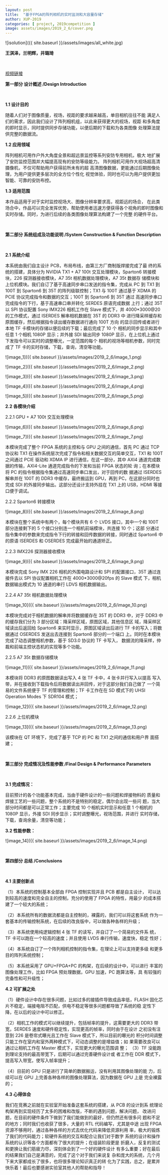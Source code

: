 ```yaml
---
layout: post
title:  "基于FPGA的阵列相机的实时监测和大容量存储"
author: XUP-2019
categories: [ project, 2019competition ]
image: assets/images/2019_2_6/cover.png
---
```


![isolution]({{ site.baseurl }}/assets/images/all_white.jpg)

**王淇泽，兰明辉，井璐琦**

&nbsp;

[视频链接](http://player.youku.com/embed/XNDUyNjAzMzc0MA==)


**第一部分 设计概述 /Design Introduction**

&nbsp;

**1.1 设计目的**

随着人们对于图像质量，视场，视距的要求越来越高，单目相机往往不能 满足人们的需求，因此我们设计了阵列相机组，以此来获得更大的视场，视距 和多角度的即时显示，同时提供同步存储功能，以便后期的下载和为各类图像 处理算法提供完整的数据流。

**1.2 应用领域**

阵列相机可用作户外大角度全景和超远景监控等系列安防专用相机，极大 地扩展了安防监控范围并大幅提高现有的安防等级能力。 阵列相机可用作大视场超高清摄像机，不仅可帮助用户获得前所未有的超 高清图像数据，更能通过后期图像处理，为用户提供更多层次的全方位个性化 视觉体验，同时也可以为用户提供更加智能、可靠的安防布控。 

**1.3 适用范围**

本作品适用于对于实时监控视场大、图像分辨率要求高，视距远的场合， 在此类场合中，作品可以完全发挥优势，帮助使用者迅速方便获得各个视角的即时图像和实时存储。同时，为进行后续的各类图像处理算法构建了一个完整 的硬件平台。 

&nbsp;

**第二部分 系统组成及功能说明 /System Construction &amp; Function Description**

&nbsp;

**2.1 系统介绍**

本系统由我们自主设计 PCB，布局布线，由第三方厂商制版焊接完成了最 终的系统的搭建，具体分为 NVIDIA TX1 + A7 100t 交互处理模块，Sparton6 转接模块，226 探测器接收模块，A7 35t 相机数据处理模块，A7 35t 数据存 储模块和上位机模块。我们自订了基于高速同步串口发送的指令集，完成从 PC 到 TX1 到 100T 到 Sparton6 到 35T 的阵列级联控制；TX1 与 100T 通过基于 XDMA 的 PCIE 协议完成指令和数据的交互；100T 到 Sparton6 到 35T 通过 高速同步串口完成指令的下行，基于高速串口串并转化 SERDES 原语完成数据 上行；通过 35T 以 SPI 协议配置 Sony IMX226 相机工作在 Slave 模式下，并 4000*3000@20 的工作模式，通过 ISERDES 解串相机数据在 35T 的 DDR3 中 进行降采样缓存和原图缓存，然后根据指令读出缓存数据进行通向 100T 方向 的显示回传或者进行本地 TF 卡模块的存储以便后续的下载；最后完成了 10 个 相机的同步显示和其中任意 1 个相机 1080P 显示；并外接 SDI 输出同步 1080P 显示，在上位机上通过下发指令可以实时的调整曝光，一定范围的每个 相机的视场等相机参数，同时完成了 TF 卡的实时存储，下载，查询，清空等功能。

![image_1]({{ site.baseurl }}/assets/images/2019_2_6/image_1.png)

![image_2]({{ site.baseurl }}/assets/images/2019_2_6/image_2.png)

![image_3]({{ site.baseurl }}/assets/images/2019_2_6/image_3.png)

![image_4]({{ site.baseurl }}/assets/images/2019_2_6/image_4.png)

![image_5]({{ site.baseurl }}/assets/images/2019_2_6/image_5.png)

**2.2 各模块介绍**

2.2.1 GPU + A7 100t 交互处理模块

![image_6]({{ site.baseurl }}/assets/images/2019_2_6/image_6.png)

![image_7]({{ site.baseurl }}/assets/images/2019_2_6/image_7.png)

本模块完成了整个 FPGA 系统的主控和与 GPU 之间的通信，首先 PC 通过 TCP 协议和 TX1 在操作系统层次完成了指令和相关数据交互的简单交互，TX1 和 100T 之间通过 PCIE 驱动和 XDMA IP 进行通信，在这一部分，其中 AXI4 通道完成数据的传输，AXI4-Lite 通道完成指令的下发和当前 FPGA 状态的轮 询；在本模块将 PC 的指令根据指令集通过高速同步串口发出，对于回传的数 据通过 ISERDES 解串并在 100T 的 DDR3 中缓存，最终搬运到 GPU，再到 PC，在这部分同时也完成 SDI 的外接同步输出。这部分还设计支持外挂在 TX1 上的 USB，HDMI 等接口便于调试。

2.2.2 Sparton6 转接模块

![image_8]({{ site.baseurl }}/assets/images/2019_2_6/image_8.png)

本模块在整个系统中有两个，每个模块共有 6 个 LVDS 接口，其中一个和 100T 部分连接剩下的 5 个接口分别连一个相机前端模块，共连接 10 个；这部 分通过指令集中的参数来完成指令下行的转接和回传数据的转接，同时通过 Sparton6 中的原语 ISERDES 和 OSERDES 完成最开始的通道矫正。 

2.2.3 IMX226 探测器接收模块

![image_9]({{ site.baseurl }}/assets/images/2019_2_6/image_9.png)

本模块完成 Sony IMX 226 相机的外围电路设计和 SPI 的配置接口，35T 通过连接件去以 SPI 协议配置相机工作在 4000*3000@20fps 的 Slave 模式 下，相机数据输出模式为 10 通道的串行 LDVS 相机数据输出。 

2.2.4 A7 35t 相机数据处理模块

![image_10]({{ site.baseurl }}/assets/images/2019_2_6/image_10.png)

本模块完成对于相机数据的解串并将数据缓存在 35T 的 DDR3 中，对于 DDR3 中的缓存我们分为 3 部分区域：降采样区域，原图区域，其他信息区 域，降采样区域读出后返回给 Sparton6 来实时显示，原图区域读出后进行 TF 卡的写入；将数据通过 OSERDES 发送出去连接到 Sparton6 部分的一个端口 上。同时在本模块完成了动态调整相机参数，基于 SD3.0 协议的 TF 卡写入， 数据流的降采样，仲裁和前端主控状态机的实现等多个功能。 

2.2.5 A7 35t 数据存储模块

![image_11]({{ site.baseurl }}/assets/images/2019_2_6/image_11.png)

本模块将 DDR3 的原图数据读出写入 4 张 TF 卡中，4 张卡并行写入以提高 写入带，并在接收到下载指令后将数据读出并回传，对于这部分我们自己做了 一个简易的文件系统便于 TF 的管理和控制；TF 卡工作在在 SD 模式下的 UHSI Operation Modes 下 SDR104 模式；

![image_12]({{ site.baseurl }}/assets/images/2019_2_6/image_12.png)

2.2.6 上位机模块

![image_13]({{ site.baseurl }}/assets/images/2019_2_6/image_13.png)

该模块在 QT 环境下，完成了基于 TCP 的 PC 和 TX1 之间的通信和用户界 面搭建； 

&nbsp;

**第三部分 完成情况及性能参数 /Final Design &amp; Performance Parameters**

&nbsp;

**3.1 完成情况：**

目前预计的各个功能基本完成，当由于硬件设计的一些问题和焊接物料的 质量和焊接工艺的一些问题，整个系统的不是特别的稳定，偶尔会出现一些问 题，当大部分时间都是可以正常工作；主要完成 10 个相机实时显示和任意 1 个相机的 1080P 显示，外接 SDI 同步显示；实时调整曝光，视场范围，并进行 实时存储，下载，查询余量，清空等功能； 

**3.2 性能参数：**

![image_14]({{ site.baseurl }}/assets/images/2019_2_6/image_14.png)

&nbsp;

**第四部分 总结 /Conclusions**

&nbsp;

**4.1 主要创新点**

（1）本系统的控制基本全部由 FPGA 控制实现并且 PCB 都是自主设计， 可以达到较高的速度和完全自主的控制，充分的使用了 FPGA 的特性，用最少 的成本搭建了一个较大的系统； 

（2）本系统所有的数据流都是自主控制的，裸露的，我们可以将这套系统 作为一套基本的传输控制系统，在后续的改良版中，可以做各种各样的升级； 

（3）本系统使用纯逻辑控制 4 张 TF 的读写，并自订了一个简易的文件系 统，TF 卡可以跑在一个较高的速度；并且使用 LVDS 串行传输，速度快，稳定 性好； 

（4）本系统自订了一个阵列相机控制的指令集，在理论上可以支持更多级 和更多目的阵列系统控制； 

（5）本系统采用了 GPU+FPGA+PC 的构架，在后续的设计中，可以进行 丰富的图像处理工作，比如 FPGA 预处理数据，GPU 加速，PC 跑算法等，具 有较强的完备性和可升级性； 

**4.2 可扩展之处**

（1）硬件设计中存在很多问题，比如过多的接插件导致成品率低，FLASH 固化芯片不稳定，端接电阻不匹配，供电不稳定等很多问题都导致了系统的稳 定性下降，在以后的设计中可以修正。 

（2）相机工作的模式可以继续提升，包括帧率的提升，这需要更大的 DDR3 带宽，SERDES 速度和硬件稳定性，实现更高的帧率，同时由于在设计 之初没有注意到 226 是卷帘式曝光且工作在 Slave 模式下，所以目前的曝光的 积分时间调整只能工作在室内和室外两种模式下，可动态调整的是增益值；如 果需要改良可以通过让相机工作在 Master 模式下，实现更大的曝光范围调 整； （3）TF 没能跑到理论支持的最高带宽下，后期可以通过完善硬件设计或 者工作在 DDR 模式下，提高写入带宽，使写入帧率提升； 

（4）目前的 GPU 只是进行了简单的数据搬运，没有利用其图像处理的能 力，后续可以在 GPU 上完善各种各样的图像处理算法，因为数据在 GPU 上是 完全裸露的； 

**4.3 心得体会**

我们在竞赛之前就在实验室开始准备这套系统的搭建，从 PCB 的设计到系 统理论构架再到实现经历了太多的困难和改版，不断的遇到问题，解决问题， 改进问题，在目前的硬件条件下做到了我们能做到的最好，但仍然还有很多问 题和不足的地方；同时我们也收获了很多，大量的 RTL 代码编写，尤其是中途 出现 FPGA 资源不够用时，通过各种各样的方式去优化代码来降低资源利用 率，极大的锻炼了我们的代码能力；软硬件系统的交互和配合让我们对于数字 系统的设计和操作系统的认识等各个方面都有了很大的提升；在组装阶段更是 折磨人，反复的测试和更换让我们筋疲力尽，深刻体会到了一个好的硬件设计 有多么重要；好在最后的结果我们自己是满意的，完成了这个对于我们来说复 杂和庞大的系统，几个月下来大家都成长了很多，也将很多理论知识真正的转 化为了实践，总之，是累并快乐着！最后也要感谢实验室其他人的帮助和指导！

